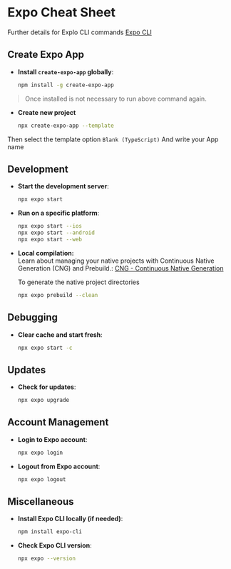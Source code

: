 # Expo  Cheat Sheet
Further details for Explo CLI commands [Expo CLI](https://docs.expo.dev/more/expo-cli/)

## Create Expo App
- **Install `create-expo-app` globally**:  
    ```bash
    npm install -g create-expo-app
    ```
> Once installed is not necessary to run above command again.

- **Create new project** 
    ```bash
    npx create-expo-app --template
    ```
Then select the template option `Blank (TypeScript)`
And write your App name

## Development
- **Start the development server**:  
    ```bash
    npx expo start
    ```
- **Run on a specific platform**:  
    ```bash
    npx expo start --ios
    npx expo start --android
    npx expo start --web
    ```

- **Local compilation:**  
Learn about managing your native projects with Continuous Native Generation (CNG) and Prebuild.: [CNG - Continuous Native Generation](https://docs.expo.dev/workflow/continuous-native-generation/)  

    To generate the native project directories
    ```bash
    npx expo prebuild --clean
    ```



## Debugging
- **Clear cache and start fresh**:  
    ```bash
    npx expo start -c
    ```

## Updates
- **Check for updates**:  
    ```bash
    npx expo upgrade
    ```

## Account Management
- **Login to Expo account**:  
    ```bash
    npx expo login
    ```
- **Logout from Expo account**:  
    ```bash
    npx expo logout
    ```

## Miscellaneous
- **Install Expo CLI locally (if needed)**:  
    ```bash
    npm install expo-cli
    ```
- **Check Expo CLI version**:  
    ```bash
    npx expo --version
    ```
